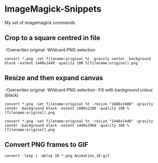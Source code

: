 # ImageMagick-Snippets
My set of imagemagick commands

## Crop to a square centred in file
-Overwrites original
-Wildcard PNG selection

~~~~
convert *.png -set filename:original %t -gravity center -background black -extent 1440x1440 -quality 100 %[filename:original].png
~~~~


## Resize and then expand canvas
-Overwrites original
-Wildcard PNG selection
-Fill with background colour (black)

~~~~
convert *.png -set filename:original %t -resize "1080x1080" -gravity center -background black -extent 1080x2280 -quality 100 %[filename:original].png
~~~~

~~~~
convert *.png -set filename:original %t -resize "1440x1440" -gravity center -background black -extent 1440x2960 -quality 100 %[filename:original].png
~~~~


## Convert PNG frames to GIF

~~~~
convert -loop 1 -delay 10 *.png Animation_10.gif
~~~~
